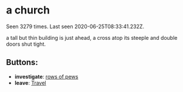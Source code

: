 # a church

Seen 3279 times. Last seen 2020-06-25T08:33:41.232Z.

a tall but thin building is just ahead, a cross atop its steeple and double doors shut tight.

## Buttons:

- **investigate**: [rows of pews](rows-of-pews-cxotkj.md)
- **leave**: [Travel](Travel-travel.md)